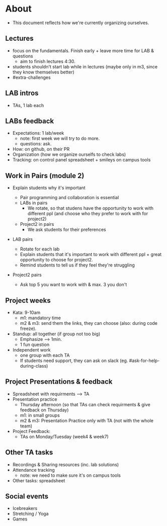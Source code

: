 
# About

- This document reflects how we're currently organizing ourselves.



##  Lectures

- focus on the fundamentals. Finish early + leave more time for LAB & questions
  - aim to finish lectures 4:30.
- students shouldn't start lab while in lectures (maybe only in m3, since they know themselves better)
- #extra-challenges


##  LAB intros
  - TAs, 1 lab each



## LABs feedback
- Expectations: 1 lab/week
  - note: first week we will try to do more. 
  - questions: ask.
- How: on github, on their PR
- Organization (how we organize ourselfs to check labs)
- Tracking: on control panel spreadsheet + smileys on campus tools



## Work in Pairs (module 2)
- Explain students why it's important
  - Pair programming and collaboration is essential
  - LABs in pairs
    - We rotate, so that studens have the opportunity to work with different ppl (and choose who they prefer to work with for project2)
  - Project2 in pairs
    - We ask students for their preferences

- LAB pairs
  - Rotate for each lab
  - Explain students that it's important to work with different ppl + great opportunity to choose for project2.
  - Remind students to tell us if they feel they're struggling

- Project2 pairs
  - Ask top 5 you want to work with & max. 3 you don't


## Project weeks
- Kata: 9-10am
  - m1: mandatory time
  - m2 & m3: send them the links, they can choose (also: during code freeze).
- Standup: all together (if group not too big)
  - Emphasize --> 1min.
  - 1 fun question
- Independent work
  - one group with each TA
  - If students need support, they can ask on slack (eg. #ask-for-help-during-class)
     


## Project Presentations & feedback
- Spreadsheet with requirments --> TA
- Presentation practice
  - Thursday afternoon (so that TAs can check requirments & give feedback on Thursday)
  - m1: in small groups
  - m2 & m3: Presentation Practice only with TA (not with the whole team)
- Project Feedback:
  - TAs on Monday/Tuesday (week4 & week7)



## Other TA tasks
- Recordings & Sharing resources (inc. lab solutions)
- Attendance tracking
  - note: we need to make sure it's on campus tools
- Other tasks: spreadsheet


## Social events
- Icebreakers
- Stretching / Yoga
- Games

